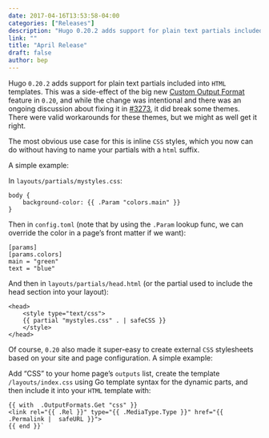 ```yaml
---
date: 2017-04-16T13:53:58-04:00
categories: ["Releases"]
description: "Hugo 0.20.2 adds support for plain text partials included into HTML templates"
link: ""
title: "April Release"
draft: false
author: bep
---
```


Hugo `0.20.2` adds support for plain text partials included into `HTML` templates. This was a side-effect of the big new [Custom Output Format](https://gohugo.io/extras/output-formats/) feature in `0.20`, and while the change was intentional and there was an ongoing discussion about fixing it in [#3273](//github.com/spf13/hugo/issues/3273), it did break some themes. There were valid workarounds for these themes, but we might as well get it right.

The most obvious use case for this is inline `CSS` styles, which you now can do without having to name your partials with a `html` suffix.

A simple example:

In `layouts/partials/mystyles.css`:

    body {
    	background-color: {{ .Param "colors.main" }}
    }

Then in `config.toml` (note that by using the `.Param` lookup func, we can override the color in a page’s front matter if we want):

    [params]
    [params.colors]
    main = "green"
    text = "blue"

And then in `layouts/partials/head.html` (or the partial used to include the head section into your layout):

    <head>
        <style type="text/css">
        {{ partial "mystyles.css" . | safeCSS }}
        </style>
    </head>

Of course, `0.20` also made it super-easy to create external `CSS` stylesheets based on your site and page configuration. A simple example:

Add “CSS” to your home page’s `outputs` list, create the template `/layouts/index.css` using Go template syntax for the dynamic parts, and then include it into your `HTML` template with:

    {{ with  .OutputFormats.Get "css" }}
    <link rel="{{ .Rel }}" type="{{ .MediaType.Type }}" href="{{ .Permalink |  safeURL }}">
    {{ end }}`